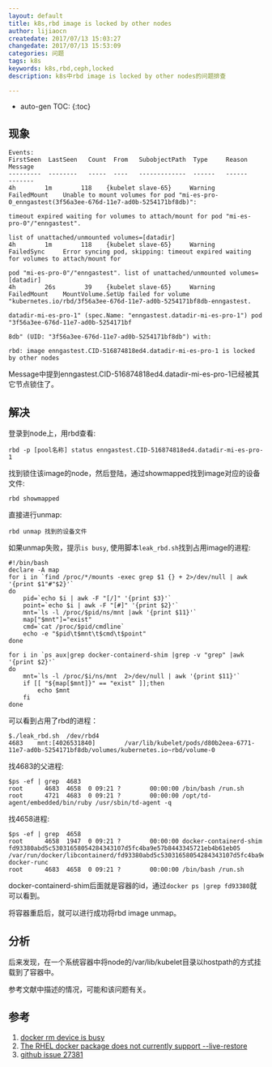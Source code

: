 ```yaml
---
layout: default
title: k8s,rbd image is locked by other nodes
author: lijiaocn
createdate: 2017/07/13 15:03:27
changedate: 2017/07/13 15:53:09
categories: 问题
tags: k8s
keywords: k8s,rbd,ceph,locked
description: k8s中rbd image is locked by other nodes的问题排查

---
```


* auto-gen TOC:
{:toc}

## 现象 

	Events:
	FirstSeen  LastSeen   Count  From   SubobjectPath  Type     Reason          Message
	---------  --------   -----  ----   -------------  ------   ------          -------
	4h        1m        118    {kubelet slave-65}     Warning    FailedMount    Unable to mount volumes for pod "mi-es-pro-0_enngastest(3f56a3ee-676d-11e7-ad0b-5254171bf8db)": 
	                                                                            timeout expired waiting for volumes to attach/mount for pod "mi-es-pro-0"/"enngastest".
	                                                                            list of unattached/unmounted volumes=[datadir]
	4h        1m        118    {kubelet slave-65}     Warning    FailedSync     Error syncing pod, skipping: timeout expired waiting for volumes to attach/mount for 
	                                                                            pod "mi-es-pro-0"/"enngastest". list of unattached/unmounted volumes=[datadir]
	4h        26s        39    {kubelet slave-65}     Warning    FailedMount    MountVolume.SetUp failed for volume "kubernetes.io/rbd/3f56a3ee-676d-11e7-ad0b-5254171bf8db-enngastest.
	                                                                            datadir-mi-es-pro-1" (spec.Name: "enngastest.datadir-mi-es-pro-1") pod "3f56a3ee-676d-11e7-ad0b-5254171bf
	                                                                            8db" (UID: "3f56a3ee-676d-11e7-ad0b-5254171bf8db") with: 
	                                                                            rbd: image enngastest.CID-516874818ed4.datadir-mi-es-pro-1 is locked by other nodes

Message中提到enngastest.CID-516874818ed4.datadir-mi-es-pro-1已经被其它节点锁住了。

## 解决

登录到node上，用rbd查看:

	rbd -p [pool名称] status enngastest.CID-516874818ed4.datadir-mi-es-pro-1

找到锁住该image的node，然后登陆，通过showmapped找到image对应的设备文件:

	rbd showmapped

直接进行unmap:

	rbd unmap 找到的设备文件

如果unmap失败，提示`is busy`, 使用脚本`leak_rbd.sh`找到占用image的进程:

	#!/bin/bash
	declare -A map
	for i in `find /proc/*/mounts -exec grep $1 {} + 2>/dev/null | awk '{print $1"#"$2}'`
	do
		pid=`echo $i | awk -F "[/]" '{print $3}'`
		point=`echo $i | awk -F "[#]" '{print $2}'`
		mnt=`ls -l /proc/$pid/ns/mnt |awk '{print $11}'`
		map["$mnt"]="exist"
		cmd=`cat /proc/$pid/cmdline`
		echo -e "$pid\t$mnt\t$cmd\t$point"
	done
	
	for i in `ps aux|grep docker-containerd-shim |grep -v "grep" |awk '{print $2}'`
	do
		mnt=`ls -l /proc/$i/ns/mnt  2>/dev/null | awk '{print $11}'`
		if [[ "${map[$mnt]}" == "exist" ]];then
			echo $mnt
		fi
	done
 
可以看到占用了rbd的进程：

	$./leak_rbd.sh  /dev/rbd4
	4683	mnt:[4026531840]		/var/lib/kubelet/pods/d80b2eea-6771-11e7-ad0b-5254171bf8db/volumes/kubernetes.io~rbd/volume-0

找4683的父进程:

	$ps -ef | grep  4683
	root      4683  4658  0 09:21 ?        00:00:00 /bin/bash /run.sh
	root      4721  4683  0 09:21 ?        00:00:00 /opt/td-agent/embedded/bin/ruby /usr/sbin/td-agent -q
	
找4658进程:

	$ps -ef | grep  4658
	root      4658  1947  0 09:21 ?        00:00:00 docker-containerd-shim fd93380abd5c53031658054284343107d5fc4ba9e57b8443345721eb4b61eb05 /var/run/docker/libcontainerd/fd93380abd5c53031658054284343107d5fc4ba9e57b8443345721eb4b61eb05 docker-runc
	root      4683  4658  0 09:21 ?        00:00:00 /bin/bash /run.sh

docker-containerd-shim后面就是容器的id，通过`docker ps |grep fd93380`就可以看到。

将容器重启后，就可以进行成功将rbd image unmap。

## 分析

后来发现，在一个系统容器中将node的/var/lib/kubelet目录以hostpath的方式挂载到了容器中。

参考文献中描述的情况，可能和该问题有关。

## 参考

1. [docker rm device is busy][1]
2. [The RHEL docker package does not currently support --live-restore][2]
3. [github issue 27381][3]

[1]: http://www.lijiaocn.com/2017/07/11/2017-07-10-docker-rm-device-is-busy.html  "docker rm device is busy" 
[2]: https://access.redhat.com/articles/2938171 "The RHEL docker package does not currently support --live-restore"
[3]: https://github.com/moby/moby/issues/27381  "github issue 27381" 
